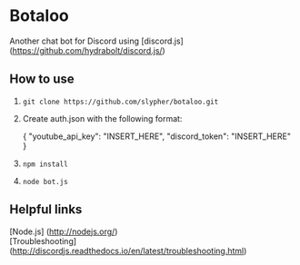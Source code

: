 # Botaloo
Another chat bot for Discord using [discord.js] (https://github.com/hydrabolt/discord.js/)

## How to use
1. `git clone https://github.com/slypher/botaloo.git`
2. Create auth.json with the following format:

    {
        "youtube\_api\_key": "INSERT\_HERE",
        "discord\_token": "INSERT\_HERE"
    }
3. `npm install`
4. `node bot.js`

## Helpful links
[Node.js] (http://nodejs.org/)  
[Troubleshooting] (http://discordjs.readthedocs.io/en/latest/troubleshooting.html)